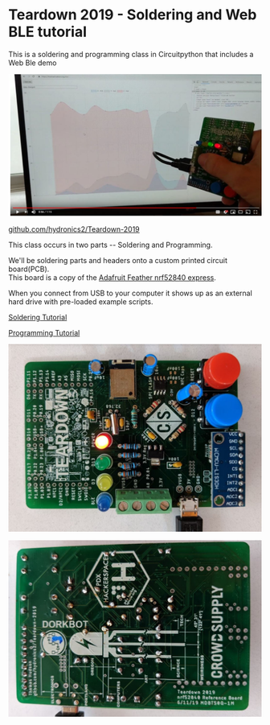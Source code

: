 # Teardown 2019 - Soldering and Web BLE tutorial
This is a soldering and programming class in Circuitpython that includes a Web Ble demo

[![IMAGE ALT TEXT HERE](https://github.com/hydronics2/Teardown-2019/blob/master/front_pic.JPG)](https://youtu.be/q24QmTUplko)

[github.com/hydronics2/Teardown-2019](https://github.com/hydronics2/Teardown-2019)

This class occurs in two parts -- Soldering and Programming.

We'll be soldering parts and headers  onto a custom printed circuit board(PCB).  
This board is a copy of the [Adafruit Feather nrf52840 express](https://www.adafruit.com/product/4062).  

When you connect from USB to your computer it shows up as an external hard drive with pre-loaded example scripts.

[Soldering Tutorial](https://github.com/hydronics2/Teardown-2019/blob/master/soldering/README.md)

[Programming Tutorial](https://github.com/hydronics2/Teardown-2019/blob/master/programming/README.md)

![alt text](https://github.com/hydronics2/Teardown-2019/blob/master/top.JPG)

![](https://github.com/hydronics2/Teardown-2019/blob/master/bottome.JPG)


